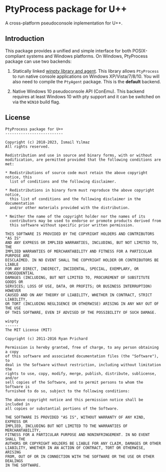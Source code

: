 # PtyProcess package for U++

A cross-platform pseudoconsole inplementation for U++.

## Introduction

This package provides a unified and simple interface for both POSIX-compliant systems and Windows platforms. On Windows, PtyProcess package can use two backends:

1.  Statically linked [winpty library and agent](https://github.com/rprichard/winpty). This library allows `PtyProcess` to run native console applications on Windows XP/Vista/7/8/10. You will also need to compile the `PtyAgent` package. This is the **default** backend. 

2.  Native Windows 10 pseudoconsole API (ConEmu). This backend requires at least Windows 10 with pty support and it can be switched on via the `WIN10` build flag.

## License

~~~
PtyProcess package for U++
--------------------------

Copyright (c) 2018-2023, İsmail Yılmaz
All rights reserved.

Redistribution and use in source and binary forms, with or without
modification, are permitted provided that the following conditions are met:

* Redistributions of source code must retain the above copyright notice, this
  list of conditions and the following disclaimer.

* Redistributions in binary form must reproduce the above copyright notice,
  this list of conditions and the following disclaimer in the documentation
  and/or other materials provided with the distribution.

* Neither the name of the copyright holder nor the names of its
  contributors may be used to endorse or promote products derived from
  this software without specific prior written permission.

THIS SOFTWARE IS PROVIDED BY THE COPYRIGHT HOLDERS AND CONTRIBUTORS "AS IS"
AND ANY EXPRESS OR IMPLIED WARRANTIES, INCLUDING, BUT NOT LIMITED TO, THE
IMPLIED WARRANTIES OF MERCHANTABILITY AND FITNESS FOR A PARTICULAR PURPOSE ARE
DISCLAIMED. IN NO EVENT SHALL THE COPYRIGHT HOLDER OR CONTRIBUTORS BE LIABLE
FOR ANY DIRECT, INDIRECT, INCIDENTAL, SPECIAL, EXEMPLARY, OR CONSEQUENTIAL
DAMAGES (INCLUDING, BUT NOT LIMITED TO, PROCUREMENT OF SUBSTITUTE GOODS OR
SERVICES; LOSS OF USE, DATA, OR PROFITS; OR BUSINESS INTERRUPTION) HOWEVER
CAUSED AND ON ANY THEORY OF LIABILITY, WHETHER IN CONTRACT, STRICT LIABILITY,
OR TORT (INCLUDING NEGLIGENCE OR OTHERWISE) ARISING IN ANY WAY OUT OF THE USE
OF THIS SOFTWARE, EVEN IF ADVISED OF THE POSSIBILITY OF SUCH DAMAGE.
~~~
~~~
winpty
------
The MIT License (MIT)

Copyright (c) 2011-2016 Ryan Prichard

Permission is hereby granted, free of charge, to any person obtaining a copy
of this software and associated documentation files (the "Software"), to
deal in the Software without restriction, including without limitation the
rights to use, copy, modify, merge, publish, distribute, sublicense, and/or
sell copies of the Software, and to permit persons to whom the Software is
furnished to do so, subject to the following conditions:

The above copyright notice and this permission notice shall be included in
all copies or substantial portions of the Software.

THE SOFTWARE IS PROVIDED "AS IS", WITHOUT WARRANTY OF ANY KIND, EXPRESS OR
IMPLIED, INCLUDING BUT NOT LIMITED TO THE WARRANTIES OF MERCHANTABILITY,
FITNESS FOR A PARTICULAR PURPOSE AND NONINFRINGEMENT. IN NO EVENT SHALL THE
AUTHORS OR COPYRIGHT HOLDERS BE LIABLE FOR ANY CLAIM, DAMAGES OR OTHER
LIABILITY, WHETHER IN AN ACTION OF CONTRACT, TORT OR OTHERWISE, ARISING
FROM, OUT OF OR IN CONNECTION WITH THE SOFTWARE OR THE USE OR OTHER DEALINGS
IN THE SOFTWARE.
~~~


